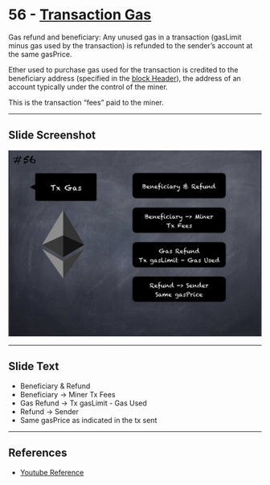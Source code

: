 # 56 - [Transaction Gas](Transaction%20Gas.md)

Gas refund and beneficiary: Any unused gas in a transaction (gasLimit minus gas used by the transaction) is refunded to the sender’s account at the same gasPrice. 

Ether used to purchase gas used for the transaction is credited to the beneficiary address (specified in the [block Header](Block%20Header.md)), the address of an account typically under the control of the miner. 

This is the transaction “fees” paid to the miner.

___
## Slide Screenshot
![056.jpg](../../images/1.%20Ethereum%20101/056.jpg)
___
## Slide Text
- Beneficiary & Refund
- Beneficiary -> Miner Tx Fees
- Gas Refund -> Tx gasLimit - Gas Used
- Refund -> Sender
- Same gasPrice as indicated in the tx sent
___
## References
- [Youtube Reference](https://youtu.be/ltvTIr4K63s?t=1382)

